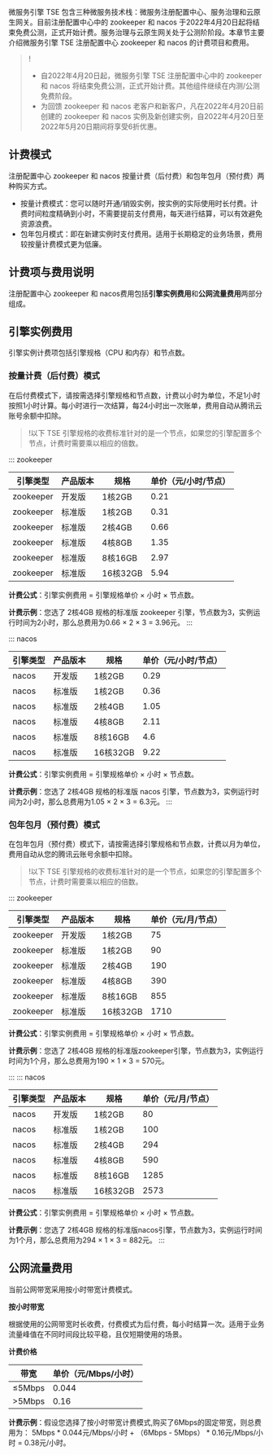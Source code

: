 

微服务引擎 TSE 包含三种微服务技术栈：微服务注册配置中心、服务治理和云原生网关。目前注册配置中心中的 zookeeper 和 nacos 于2022年4月20日起将结束免费公测，正式开始计费。服务治理与云原生网关处于公测阶阶段。本章节主要介绍微服务引擎 TSE 注册配置中心 zookeeper 和 nacos 的计费项目和费用。

>!
>- 自2022年4月20日起，微服务引擎 TSE 注册配置中心中的 zookeeper 和 nacos 将结束免费公测，正式开始计费。其他组件继续在内测/公测免费阶段。
>- 为回馈 zookeeper 和 nacos 老客户和新客户，凡在2022年4月20日前创建的 zookeeper 和 nacos 实例及新创建实例，自2022年4月20日至2022年5月20日期间将享受6折优惠。

## 计费模式

注册配置中心 zookeeper 和 nacos 按量计费（后付费）和包年包月（预付费）两种购买方式。

- 按量计费模式：您可以随时开通/销毁实例，按实例的实际使用时长付费。计费时间粒度精确到小时，不需要提前支付费用，每天进行结算，可以有效避免资源浪费。
- 包年包月模式：即在新建实例时支付费用。适用于长期稳定的业务场景，费用较按量计费模式更为低廉。

## 计费项与费用说明

注册配置中心 zookeeper 和 nacos费用包括**引擎实例费用**和**公网流量费用**两部分组成。

## 引擎实例费用

引擎实例计费项包括引擎规格（CPU 和内存）和节点数。

### 按量计费（后付费）模式

在后付费模式下，请按需选择引擎规格和节点数，计费以小时为单位，不足1小时按照1小时计算。每小时进行一次结算，每24小时出一次账单，费用自动从腾讯云账号余额中扣除。
>!以下 TSE 引擎规格的收费标准针对的是一个节点，如果您的引擎配置多个节点，计费时需要乘以相应的倍数。


<dx-tabs> 
::: zookeeper

| 引擎类型 | 产品版本 | 规格 | 单价（元/小时/节点） |
|-------|-------|-------|-------|
|zookeeper|开发版|1核2GB|0.21|
|zookeeper|标准版|1核2GB|0.31|
|zookeeper|标准版|2核4GB|0.66|
|zookeeper|标准版|4核8GB|1.35|
|zookeeper|标准版|8核16GB|2.97|
|zookeeper|标准版|16核32GB|5.94|


**计费公式**：引擎实例费用 = 引擎规格单价 × 小时 × 节点数。

**计费示例**：您选了 2核4GB 规格的标准版 zookeeper 引擎，节点数为3，实例运行时间为2小时，那么总费用为0.66 × 2 × 3 = 3.96元。
:::
  
::: nacos

| 引擎类型 | 产品版本 | 规格 | 单价（元/小时/节点） |
|-------|-------|-------|-------|
|nacos|开发版|1核2GB|0.29|
|nacos|标准版|1核2GB|0.36|
|nacos|标准版|2核4GB|1.05|
|nacos|标准版|4核8GB|2.11|
|nacos|标准版|8核16GB|4.6|
|nacos|标准版|16核32GB|9.22|


**计费公式**：引擎实例费用 = 引擎规格单价 × 小时 × 节点数。

**计费示例**：您选了 2核4GB 规格的标准版 nacos 引擎，节点数为3，实例运行时间为2小时，那么总费用为1.05 × 2 × 3 = 6.3元。
:::
  
</dx-tabs>

### 包年包月（预付费）模式

在包年包月（预付费）模式下，请按需选择引擎规格和节点数，计费以月为单位，费用自动从您的腾讯云账号余额中扣除。
>!以下 TSE 引擎规格的收费标准针对的是一个节点，如果您的引擎配置多个节点，计费时需要乘以相应的倍数。

<dx-tabs> 
::: zookeeper

| 引擎类型 | 产品版本 | 规格 | 单价（元/月/节点） |
|-------|-------|-------|-------|
|zookeeper|开发版|1核2GB|75|
|zookeeper|标准版|1核2GB|90|
|zookeeper|标准版|2核4GB|190|
|zookeeper|标准版|4核8GB|390|
|zookeeper|标准版|8核16GB|855|
|zookeeper|标准版|16核32GB|1710|


**计费公式**：引擎实例费用 = 引擎规格单价 × 小时 × 节点数。

**计费示例**：您选了 2核4GB 规格的标准版zookeeper引擎，节点数为3，实例运行时间为1个月，那么总费用为190 × 1 × 3 = 570元。

::: 
::: nacos

| 引擎类型 | 产品版本 | 规格 | 单价（元/月/节点） |
|-------|-------|-------|-------|
|nacos|开发版|1核2GB|80|
|nacos|标准版|1核2GB|100|
|nacos|标准版|2核4GB|294|
|nacos|标准版|4核8GB|590|
|nacos|标准版|8核16GB|1285|
|nacos|标准版|16核32GB|2573|


**计费公式**：引擎实例费用 = 引擎规格单价 × 小时 × 节点数。

**计费示例**：您选了 2核4GB 规格的标准版nacos引擎，节点数为3，实例运行时间为1个月，那么总费用为294 × 1 × 3 = 882元。
::: 
</dx-tabs>

## 公网流量费用

当前公网带宽采用按小时带宽计费模式。

**按小时带宽**

根据使用的公网带宽时长收费，付费模式为后付费，每小时结算一次。适用于业务流量峰值在不同时间段比较平稳，且仅短期使用的场景。

**计费价格**

| 带宽 | 单价（元/Mbps/小时） |
|-------|-------|
|≤5Mbps|0.044|
|>5Mbps|0.16|

**计费示例**：假设您选择了按小时带宽计费模式,购买了6Mbps的固定带宽，则总费用为： 5Mbps * 0.044元/Mbps/小时 + （6Mbps - 5Mbps） * 0.16元/Mbps/小时 = 0.38元/小时。



